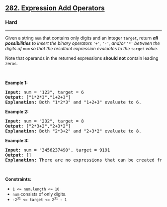 <h2><a href="https://leetcode.com/problems/move-zeroes/">282. Expression Add Operators</a></h2><h3>Hard</h3><hr><p>Given a string <code>num</code> that contains only digits and an integer <code>target</code>, return <em><strong>all possibilities</strong> to insert the binary operators </em><code>&#39;+&#39;</code><em>, </em><code>&#39;-&#39;</code><em>, and/or </em><code>&#39;*&#39;</code><em> between the digits of </em><code>num</code><em> so that the resultant expression evaluates to the </em><code>target</code><em> value</em>.</p>

<p>Note that operands in the returned expressions <strong>should not</strong> contain leading zeros.</p>

<p>&nbsp;</p>
<p><strong class="example">Example 1:</strong></p>

<pre>
<strong>Input:</strong> num = &quot;123&quot;, target = 6
<strong>Output:</strong> [&quot;1*2*3&quot;,&quot;1+2+3&quot;]
<strong>Explanation:</strong> Both &quot;1*2*3&quot; and &quot;1+2+3&quot; evaluate to 6.
</pre>

<p><strong class="example">Example 2:</strong></p>

<pre>
<strong>Input:</strong> num = &quot;232&quot;, target = 8
<strong>Output:</strong> [&quot;2*3+2&quot;,&quot;2+3*2&quot;]
<strong>Explanation:</strong> Both &quot;2*3+2&quot; and &quot;2+3*2&quot; evaluate to 8.
</pre>

<p><strong class="example">Example 3:</strong></p>

<pre>
<strong>Input:</strong> num = &quot;3456237490&quot;, target = 9191
<strong>Output:</strong> []
<strong>Explanation:</strong> There are no expressions that can be created from &quot;3456237490&quot; to evaluate to 9191.
</pre>

<p>&nbsp;</p>
<p><strong>Constraints:</strong></p>

<ul>
	<li><code>1 &lt;= num.length &lt;= 10</code></li>
	<li><code>num</code> consists of only digits.</li>
	<li><code>-2<sup>31</sup> &lt;= target &lt;= 2<sup>31</sup> - 1</code></li>
</ul>
